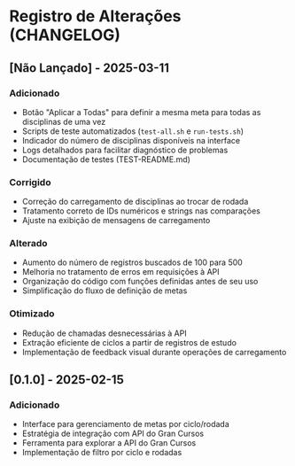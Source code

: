 # Registro de Alterações (CHANGELOG)

## [Não Lançado] - 2025-03-11

### Adicionado
- Botão "Aplicar a Todas" para definir a mesma meta para todas as disciplinas de uma vez
- Scripts de teste automatizados (`test-all.sh` e `run-tests.sh`)
- Indicador do número de disciplinas disponíveis na interface
- Logs detalhados para facilitar diagnóstico de problemas
- Documentação de testes (TEST-README.md)

### Corrigido
- Correção do carregamento de disciplinas ao trocar de rodada
- Tratamento correto de IDs numéricos e strings nas comparações
- Ajuste na exibição de mensagens de carregamento

### Alterado
- Aumento do número de registros buscados de 100 para 500
- Melhoria no tratamento de erros em requisições à API
- Organização do código com funções definidas antes de seu uso
- Simplificação do fluxo de definição de metas

### Otimizado
- Redução de chamadas desnecessárias à API
- Extração eficiente de ciclos a partir de registros de estudo
- Implementação de feedback visual durante operações de carregamento

## [0.1.0] - 2025-02-15

### Adicionado
- Interface para gerenciamento de metas por ciclo/rodada
- Estratégia de integração com API do Gran Cursos
- Ferramenta para explorar a API do Gran Cursos
- Implementação de filtro por ciclo e rodadas